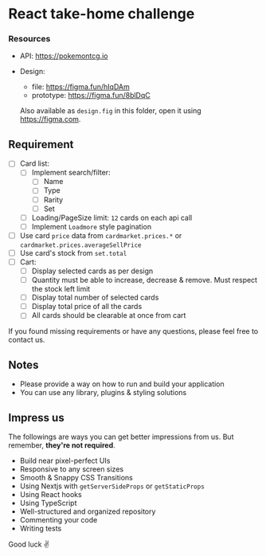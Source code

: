 # React take-home challenge

### Resources

- API: <https://pokemontcg.io>
- Design:
  - file: <https://figma.fun/hIqDAm>
  - prototype: <https://figma.fun/8blDqC>

  Also available as `design.fig` in this folder, open it using <https://figma.com>.

## Requirement

- [ ] Card list:
  - [ ] Implement search/filter:
    - [ ] Name
    - [ ] Type
    - [ ] Rarity
    - [ ] Set
  - [ ] Loading/PageSize limit: `12` cards on each api call
  - [ ] Implement `Loadmore` style pagination
- [ ] Use card `price` data from `cardmarket.prices.*` or `cardmarket.prices.averageSellPrice`
- [ ] Use card's stock from `set.total`
- [ ] Cart:
  - [ ] Display selected cards as per design
  - [ ] Quantity must be able to increase, decrease & remove. Must respect the stock left limit
  - [ ] Display total number of selected cards
  - [ ] Display total price of all the cards
  - [ ] All cards should be clearable at once from cart

If you found missing requirements or have any questions, please feel free to contact us.

## Notes

- Please provide a way on how to run and build your application
- You can use any library, plugins & styling solutions

## Impress us

The followings are ways you can get better impressions from us. But remember, **they're not required**.

- Build near pixel-perfect UIs
- Responsive to any screen sizes
- Smooth & Snappy CSS Transitions
- Using Nextjs with `getServerSideProps` or `getStaticProps`
- Using React hooks
- Using TypeScript
- Well-structured and organized repository
- Commenting your code
- Writing tests

Good luck ✌️
